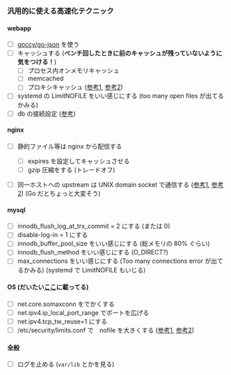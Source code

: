 ### 汎用的に使える高速化テクニック

#### webapp
- [ ] [goccy/go-json](https://github.com/goccy/go-json) を使う
- [ ] キャッシュする (**ベンチ回したときに前のキャッシュが残っていないように気をつける！**)
  - [ ] プロセス内オンメモリキャッシュ
  - [ ] memcached
  - [ ] プロキシキャッシュ ([参考1](https://4mo.co/nginx-proxy-cache/), [参考2](https://qiita.com/aosho235/items/bb1276a8c43e41edfc6f))
- [ ] systemd の LimitNOFILE をいい感じにする (too many open files が出てるかみる)
- [ ] db の接続設定 ([参考](https://tutuz-tech.hatenablog.com/entry/2020/03/24/170159))

#### nginx
- [ ] 静的ファイル等は nginx から配信する
  - [ ] expires を設定してキャッシュさせる
  - [ ] gzip 圧縮をする (トレードオフ)
- [ ] 同一ホストへの upstream は UNIX domain socket で通信する ([参考1](https://gist.github.com/south37/d4a5a8158f49e067237c17d13ecab12a#file-04_nginx-md), [参考2](https://kaneshin.hateblo.jp/entry/2016/05/29/020302)) (Go だとちょっと大変そう)


#### mysql
- [ ] innodb_flush_log_at_trx_commit = 2 にする (または 0)
- [ ] disable-log-in = 1 にする
- [ ] innodb_buffer_pool_size をいい感じにする (総メモリの 80% ぐらい)
- [ ] innodb_flush_method をいい感じにする (O_DIRECT?)
- [ ] max_connections をいい感じにする (Too many connections error が出てるかみる) (systemd で LimitNOFILE もいじる)

#### OS (だいたい[ここ](https://gist.github.com/south37/d4a5a8158f49e067237c17d13ecab12a#頻出カーネルパラメータ設定)に載ってる)
- [ ] net.core.somaxconn をでかくする
- [ ] net.ipv4.ip_local_port_range でポートを広げる
- [ ] net.ipv4.tcp_tw_reuse=1 にする
- [ ] /etc/security/limits.conf で　nofile を大きくする ([参考1](https://qiita.com/ihsiek/items/11106ce7a13e09b61547#webdbサーバ共通), [参考2](http://itdoc.hitachi.co.jp/manuals/3000/3000650130/HSYG0057.HTM))

#### 全般
- [ ] ログを止める (`var/lib` とかを見る)
